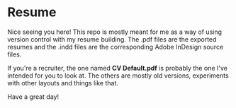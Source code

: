 # Resume
Nice seeing you here! This repo is mostly meant for me as a way of using version control with my resume building. The .pdf files are the exported resumes and the .indd files are the corresponding Adobe InDesign source files. 

If you're a recruiter, the one named __CV Default.pdf__ is probably the one I've intended for you to look at. The others are mostly old versions, experiments with other layouts and things like that.

Have a great day!
